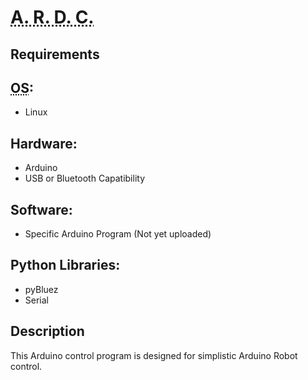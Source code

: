 <abbr title="Arduino Robot ? Control">A. R. D. C.</abbr>
===============================================

Requirements
-----------
<abbr title="Operating System">OS</abbr>:
---
  * Linux

Hardware:
---
  * Arduino
  * USB or Bluetooth Capatibility
  
Software:
---
  * Specific Arduino Program (Not yet uploaded)

Python Libraries:
---
  * pyBluez
  * Serial

Description
-----------
This Arduino control program is designed for simplistic Arduino Robot control.
